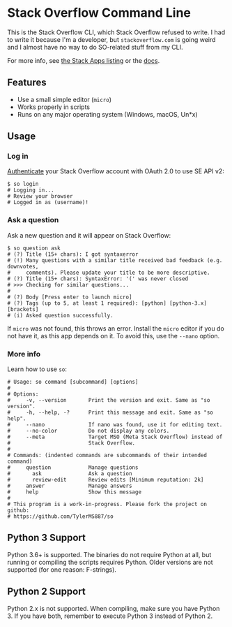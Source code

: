 # Stack Overflow Command Line
This is the Stack Overflow CLI, which Stack Overflow refused to write.
I had to write it because I'm a developer, but `stackoverflow.com` is going
weird and I almost have no way to do SO-related stuff from my CLI.

For more info, see [the Stack Apps listing](https://stackapps.com/questions/9375/placeholder-stackoverflow-cli)
or the [docs](https://tylerms887.github.io/so).
## Features
* Use a small simple editor (`micro`)
* Works properly in scripts
* Runs on any major operating system (Windows, macOS, Un\*x)
## Usage
### Log in
[Authenticate](https://api.stackexchange.com/docs/authentication) your Stack Overflow account with OAuth 2.0 to use SE API v2:
```shell
$ so login
# Logging in...
# Review your browser
# Logged in as (username)!
```
### Ask a question
Ask a new question and it will appear on Stack Overflow:
```shell
$ so question ask
# (?) Title (15+ chars): I got syntaxerror
# (!) Many questions with a similar title received bad feedback (e.g. downvotes,
#     comments). Please update your title to be more descriptive.
# (?) Title (15+ chars): SyntaxError: '(' was never closed
# >>> Checking for similar questions...
# 
# (?) Body [Press enter to launch micro]
# (?) Tags (up to 5, at least 1 required): [python] [python-3.x] [brackets]
# (i) Asked question successfully.
```
If `micro` was not found, this throws an error. Install the `micro` editor
if you do not have it, as this app depends on it. To avoid this, use
the `--nano` option.
### More info
Learn how to use `so`:
```shell
# Usage: so command [subcommand] [options]
#
# Options:
#     -v, --version       Print the version and exit. Same as "so version".
#     -h, --help, -?      Print this message and exit. Same as "so help".
#     --nano              If nano was found, use it for editing text.
#     --no-color          Do not display any colors.
#     --meta              Target MSO (Meta Stack Overflow) instead of
#                         Stack Overflow.
#
# Commands: (indented commands are subcommands of their intended command)
#     question            Manage questions
#       ask               Ask a question
#       review-edit       Review edits [Minimum reputation: 2k]
#     answer              Manage answers
#     help                Show this message
#
# This program is a work-in-progress. Please fork the project on github:
# https://github.com/TylerMS887/so
```
## Python 3 Support
Python 3.6+ is supported. The binaries do not require Python at all, but running
or compiling the scripts requires Python. Older versions are not supported (for one reason:
F-strings).
## Python 2 Support
Python 2.x is not supported. When compiling, make sure you have Python 3.
If you have both, remember to execute Python 3 instead of Python 2.
